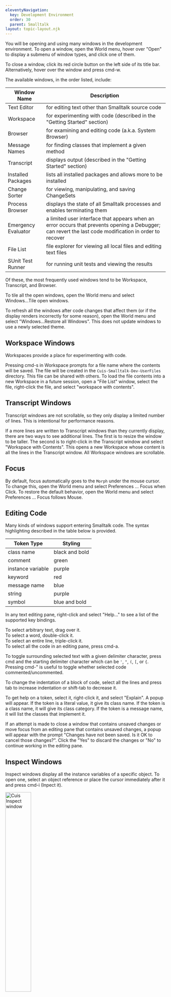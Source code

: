 ```yaml
---
eleventyNavigation:
  key: Development Environment
  order: 30
  parent: Smalltalk
layout: topic-layout.njk
---
```


You will be opening and using many windows in the development environment.
To open a window, open the World menu, hover over "Open"
to display a submenu of window types, and click one of them.

To close a window, click its red circle button on the left side of its title bar.
Alternatively, hover over the window and press cmd-w.

The available windows, in the order listed, include:

| Window Name         | Description                                                                                                                                            |
| ------------------- | ------------------------------------------------------------------------------------------------------------------------------------------------------ |
| Text Editor         | for editing text other than Smalltalk source code                                                                                                      |
| Workspace           | for experimenting with code (described in the "Getting Started" section)                                                                               |
| Browser             | for examining and editing code (a.k.a. System Browser)                                                                                                 |
| Message Names       | for finding classes that implement a given method                                                                                                      |
| Transcript          | displays output (described in the "Getting Started" section)                                                                                           |
| Installed Packages  | lists all installed packages and allows more to be installed                                                                                           |
| Change Sorter       | for viewing, manipulating, and saving ChangeSets                                                                                                       |
| Process Browser     | displays the state of all Smalltalk processes and enables terminating them                                                                             |
| Emergency Evaluator | a limited user interface that appears when an error occurs that prevents opening a Debugger; can revert the last code modification in order to recover |
| File List           | file explorer for viewing all local files and editing text files                                                                                       |
| SUnit Test Runner   | for running unit tests and viewing the results                                                                                                         |

Of these, the most frequently used windows tend to be
Workspace, Transcript, and Browser.

To tile all the open windows, open the World menu
and select Windows...Tile open windows.

To refresh all the windows after code changes that affect them
(or if the display renders incorrectly for some reason),
open the World menu and select "Windows...Restore all Windows".
This does not update windows to use a newly selected theme.

## Workspace Windows

Workspaces provide a place for experimenting with code.

Pressing cmd-s in Workspace prompts for
a file name where the contents will be saved.
The file will be created in the `Cuis-Smalltalk-Dev-UserFiles` directory.
This file can be shared with others.
To load the file contents into a new Workspace in a future session,
open a "File List" window, select the file, right-click the file,
and select "workspace with contents".

## Transcript Windows

Transcript windows are not scrollable,
so they only display a limited number of lines.
This is intentional for performance reasons.

If a more lines are written to Transcript windows than they currently display,
there are two ways to see additional lines.
The first is to resize the window to be taller.
The second is to right-click in the Transcript window
and select "Workspace with Contents".
This opens a new Workspace whose content is
all the lines in the Transcript window.
All Workspace windows are scrollable.

## Focus

By default, focus automatically goes to the `Morph` under the mouse cursor.
To change this, open the World menu and select Preferences ... Focus when Click.
To restore the default behavior, open the World menu and
select Preferences ... Focus follows Mouse.

## Editing Code

Many kinds of windows support entering Smalltalk code.
The syntax highlighting described in the table below is provided.

| Token Type        | Styling        |
| ----------------- | -------------- |
| class name        | black and bold |
| comment           | green          |
| instance variable | purple         |
| keyword           | red            |
| message name      | blue           |
| string            | purple         |
| symbol            | blue and bold  |

In any text editing pane, right-click and select "Help..."
to see a list of the supported key bindings.

To select arbitrary text, drag over it.  
To select a word, double-click it.  
To select an entire line, triple-click it.  
To select all the code in an editing pane, press cmd-a.

To toggle surrounding selected text with a given delimiter character,
press cmd and the starting delimiter character
which can be `'`, `"`, `(`, `[`, or `{`.
Pressing cmd-" is useful to toggle whether selected code commented/uncommented.

To change the indentation of a block of code, select all the lines and
press tab to increase indentation or shift-tab to decrease it.

To get help on a token, select it, right-click it, and select "Explain".
A popup will appear.
If the token is a literal value, it give its class name.
If the token is a class name, it will give its class category.
If the token is a message name, it will list the classes that implement it.

If an attempt is made to close a window that contains unsaved changes
or move focus from an editing pane that contains unsaved changes,
a popup will appear with the prompt
"Changes have not been saved. Is it OK to cancel those changes?".
Click the "Yes" to discard the changes or
"No" to continue working in the editing pane.

## Inspect Windows

Inspect windows display all the instance variables of a specific object.
To open one, select an object reference or place the cursor immediately after it
and press cmd-i (Inpect it).

<img alt="Cuis Inspect window" style="width: 40%"
  src="/blog/assets/cuis-inspect-window.png?v={{pkg.version}}">

Clicking an item in the top left pane,
displays related information in the top right pane.

- Click "self" to display the class name of the object.
- Click "all inst vars" to display a list
  of all instance variables and their values.
- Click the name of an instance to display its current value.

The bottom pane can be used to enter and execute Smalltalk expressions.
Instance variables can be directly accessed and
where `self` refers to the object being inspected.
For example, when the object is a `Morph`:

- To get the value of the `color` instance variable,
  enter `color` or `self color` and press cmd-p (Print it).
- To set the value of the `color` instance variable,
  enter `color := Color red` or `self color: Color red`
  and press cmd-d (Do it).

Inspector windows are live, so changes made to the instance variables
are reflected.

Let's walk through an example:

1. Open the World menu and select "New Morph...".
1. Select "Basic...Boxed Morph".
   An orange rectangle will appear, attached to the mouse cursor.
1. Move to where you want to place it and click to drop it.
1. cmd-click on the `Morph` to open its halo.
1. Click the blue button on the top row.
1. Select "debug...inspect morph" to open an Inspect window
   for the object that represents that `Morph`.
1. Click the `color` instance variable and
   note that the value is a `Color` object.
1. Select the name "Color" and press cmb-b (Browse it)
   to open a System Browser focused on the `Color` class.
1. Click the "class" button to see a list of
   the class methods in the `Color` class.
1. Click the method category "named colors"
   and note that one of the methods is "red".
1. Back in the Inspect window, click in the bottom pane.
1. Enter `color := Color red` and "Do it".
1. Note that the value displayed in the top right pane updates,
   but the fill color of the `Morph` does not update.
1. Enter `self color: Color red` and "Do it".
   This time the value displayed in the top right pane updates
   AND the fill color of the `Morph` updates.
   The reason is that the `color:` method in the `BoxedMorph` class
   sends the `#redrawNeeded` message to `self`
   which triggers the `Morph` to redraw itself with the updated color.

## Explore Windows

Explore windows display an object tree starting at a specific object.
Select an object reference or place the cursor immediately after it
and press cmd-shift-i (Explore it).
Click the disclosure triangles to drill down into instance variable values.

Use the bottom pane to enter and execute Smalltalk expressions
where `self` refers to the selected object in the top pane.

<img alt="Cuis Explore window" style="width: 40%"
  src="/blog/assets/cuis-explore-window.png?v={{pkg.version}}">

## System Browsers

A System Browser can be used to examine, create, modify and delete
class categories, classes, method categories, and methods.
This includes those provided by the base image,
those provided by installed packages, and those you create.

Class and method category names can contain spaces.

To open a System Browser, open the World menu and select Open...Browser.
Alternatively, type a class name (ex. String) in a Workspace window
and press cmd-b (Browse it)
to open a System Browser with that class already selected.

Selecting a class name in an already open System Browser
and pressing cmd-b (Browse it) opens a new System Browser.
There is no command to navigate to the selected class
within the current System Browser.

For more detail, see
<a href="https://cuis-smalltalk.github.io/TheCuisBook/A-brief-introduction-to-the-system-Browser.html"
target="_blank">A brief introduction to the System Browser</a>.

### System Browser UI

<img alt="Cuis System Browser" style="width: 100%"
  src="/blog/assets/cuis-system-browser-window.png?v={{pkg.version}}">

System Browsers contain four rows.

- The first (top) row contains four panes for displaying and operating on
  lists of class categories, classes, message categories, and methods.
  Clicking an item toggles whether it is selected.

  Selecting a class category in the first pane
  displays the classes in that category in the second pane.
  For example, the class `String` is in the class category `Kernel-Text`.
  Class categories include those provided by the base image
  (ex. "Ordered - Sequenceable"), those defined by installed packages,
  and class categories you create (used to save your code outside the image).

  Selecting a class in the second pane
  displays message categories for the class in the third pane.
  Example message category names include
  "accessing", "adding", "creation", "comparing", "copying", "converting",
  "enumerating", "printing", "removing", and "testing".
  There is a separate set of method categories
  for instance methods and class methods.

  Double-clicking a class name in the second pane
  opens a new System Browser with that class selected.

  The second pane contains three buttons at the bottom.
  Clicking the "instance" or "class" button causes the remaining panes
  to display information about instance or class methods, respectively.
  Clicking the "?" button shows the class comment for the select class.

  Selecting a message category (a.k.a protocol) in the third pane
  displays methods in that category in the fourth pane.
  The top message category, provided by default, is "-- all --".
  If no message category is selected, or if "-- all --" is selected,
  all the methods in all categories are listed.

  The list of methods in the fourth pane
  only includes methods that are directly implemented by the class,
  not those define in superclasses that are available via inheritance.
  To see all available methods, open a Protocol Browser.

  The names in the class category and method category panes
  are not sorted alphabetically by default.
  To sort class categories, hover over that pane and press cmd-shift-a (alphabetize).
  To sort method categories, hover over that pane and press cmd-a (alphabetize).
  The reason for the shortcut key difference is that in the class category pane,
  cmd-a is used for "add item...".

  To scroll any list to the first item that begins with a given letter,
  over over the lsit and type the letter.

  The global `SystemOrganization` refers to
  an instance of the `SystemOrganizer` class.
  To get an `Array` of symbols that are the names of all
  current class categories, evaluate `SystemOrganization categories`.

- The second row displays a message describing the item selected in the top row.

  | Item Type       | Description                                                         |
  | --------------- | ------------------------------------------------------------------- |
  | class category  | # of classes in the category, total # of instance and class methods |
  | class           | # of instance and class methods defined in the class                |
  | method category | # of methods                                                        |
  | method          | # of message sends, implementors, and senders                       |

- The third row contains a series of buttons that can be clicked to
  open other windows that show information related to the selected item.
  One exception is the "show..." button, described below.

  The "browse" button opens a new System Browser focused on
  the currently selected class, message category, or method.
  This enables maintaining the view in the current System Browser and
  navigating somewhere relative to that location in a new System Browser.

  The "senders" button opens a "Senders of" window that lists
  all the methods that send a message to invoke the selected method.
  Selecting one displays its implementation in the bottom pane.
  If no method is selected, a text entry will be displayed
  to prompt for a method selector.

  The "implementors" button opens an "Implementors of" window
  that lists all the classes that implement the selected method.
  Selecting one displays its implementation in the bottom pane.
  Another way to open this window is to select a method name in any
  editing pane such as a Workspace and press cmd-m (Implementors of it).

  The "versions" button opens a "Recent versions" window
  that displays a list of time stamps for recent versions of the method.
  TODO: Does this only include changes made since the current image was opened?
  Clicking a time stamp displays that version of the code in the bottom pane.

  If one of the buttons "lineDiffs", "wordDiffs",
  "linePrettyDiffs", or "wordPrettyDiffs" is pressed, it will show
  differences between that version and the current version.
  The two "line diff" options show whole line differences.
  The two "word diff" options show individual word differences.
  The two "pretty" options show the code in its formatted form.
  To stop showing differences, click the selected diff button to toggle it off.

  Code added by the selected version will be in green.
  Code removed by the selected version will be in red.
  Click the "revert" button to restore that version
  as the current version of the code.
  The "compare to current" button displays the same information
  as the lineDiffs button, but in a new window.

  The "inheritance" button opens an "Inheritance of" window
  that shows the superclass methods of the same name
  that are invoked by the selected method,
  all the way up the inheritance hierarchy.

  The "hierarchy" button opens a Hierarchy Browser
  that shows the inheritance hierarchy of the current class.
  This includes all superclass and subclasses of the current class.

  The "inst vars" button displays a popup list containing
  all the instance variables in the current class.
  Clicking one of them opens an "Accesses to" window that
  lists all the methods that use the instance variable it its top pane.
  Clicking on a method displays its code in the bottom pane.

  The "class vars" button displays a popup list containing
  all the class variables in the current class.
  Clicking one of them opens a new "Users of" window that
  lists all the methods that use the class variable in its top pane.
  Clicking on a method displays its code in the bottom pane (fourth row).

  The "show..." button displays a popup list
  of ways the selected item can be displayed in the bottom pane.
  Each option is represented by a checkbox, but only one can be selected.

  The default option is "source" which merely
  displays the source code of the selected method.
  This is typically the desired choice.

  Selecting "documentation" only displays
  the signature and comment for the selected item.
  When there is no commment, it displays "Has no comment".

  Seleting "prettyPrint" displays the code for a method in a
  nicely formatted way, but doesn't actually modify the code.
  I wish it did.

  Selecting "lineDiffs", "wordDiffs", "linePrettyDiffs", or "wordPrettyDiffs"
  has the same functionality as described earlier for "Recent versions" windows.

  Selecting "decompile" displays code that is similar to the source code,
  but variable names are changed.
  Parameter variable names are replaced by `arg1`, `arg2`, and so on.
  Local variable names are replaced by `temp1`, `temp2`, and so on.
  It's not clear when this would be useful.

  Selecting "byteCodes" displays the byte codes
  generated by the method source code.
  This could be useful for evaluating the efficency of the code.

  Methods categories used by a given class are stored in
  its provided instance variable `organization`.

- The fourth row displays information about the selected item
  based on the checkbox that is selected for the "show..." button.
  By default it displays Smalltalk code for the selected item
  and can be used to edit the code.
  When there are unsaved code changes in this pane,
  a thin, red border appears around it.
  Press cmd-s (Accept) to save the changes
  and the thin, red border will disappear.

To open a new System Browser for a class whose name appears in a System Browser,
select the name and press cmb-d (Browse it).
Currently there is no way to request for the current System Browser
to be reused for browsing a selected class name.

### Code Formatting

To automatically display formatted code,
enter the following in a Workspace and "Do it":

```smalltalk
Preferences at: #browseWithPrettyPrint put: true
```

This does not take effect in existing windows such as System Browsers,
but does in newly opened windows.
Pretty printing is applied when code is initially displayed,
and again every time it is saved.
However, it does not affect the actual use of whitespace, so
code written to files in a fileOut or package is not affected.
I wish it was.

An alternative to setting the `#browseWithPrettyPrint` preference is to
click the "show..." button in System Browsers and select "prettyPrint".

### Working with Classes

To create a new class:

- Select a class category.

  If the desired class category is already selected
  and a class in that category is selected,
  click it so it is deselected.
  If the "instance" button is not selected, click it.
  The bottom pane will now contain the following message send template:

  ```smalltalk
  Object subclass: #NameOfSubclass
      instanceVariableNames: ''
      classVariableNames: ''
      poolDictionaries: ''
      category: '{SelectedClassCategory}'
  ```

- To inherit from a class other than `Object`,
  change that to another class name.

- Change the `subclass:` argument `#NameOfSubclass` to another `Symbol`
  that is the name of the new class.

- Add desired instance and class variable names as space-separated strings.

- Press cmd-s (Accept).

An alternative way to create a new class is to:

- Select an existing class to display its code in the bottom pane.
- Modify the `subclass:...` message send,
  including the superclass and subclass names.
- Press cmd-s (Accept).

This will create a new class and will not modify the existing class.

To modify an existing class, select it in the top second pane,
edit the `subclass:...` message arguments in the bottom pane,
and press cmd-s (Accept).

To delete a class, select it and press cmd-x (Remove it).
A confirmation popup will appear.
If the class has subclasses, a second popup will appear
to confirm that you also wish to delete those classes.

### Working with Methods

To create a new method:

- Click the "instance" or "class" button to indicate the scope of the method.

- Select a method category.

  This can be "-- all --", "as yet unclassified", or any other method category.
  To create new category, hover over the method category pane,
  press cmd-n (new category...), and enter the name of the new category.

  The bottom pane will now contain the following method template:

  ```smalltalk
  messageSelectorAndArgumentNames
      "comment stating purpose of message"

      | temporary variable names |
      statements
  ```

- Modify the code template to define the new method.

- Press cmd-s (Accept).

An alternative way to create a new method is to:

- Select an existing method to display its code in the bottom pane.
- Modify the code, including its selector.
- Press cmd-s (Accept).

This will create a new method and will not modify the existing method.

To modify an existing method, select it in the top fourth pane,
edit the code in the bottom pane, and press cmd-s (Accept).

To automatically assign methods in the "as yet unclassified" method category
to better categories, right-click in the method category pane
and select "categorize all uncategorized".
For each uncategorized method,
this tries to find a superclass method with the same name and,
if found, puts it in the same method category as that method.
Methods with no matching method in a superclass are not categorized.

To move a method from the class side to the instance side or vice-versa,
right-click the method name in the top fourth pane and
select "refactorings...move to instance/class methods".

To delete a method from a class, select it and press cmd-x (Remove it).
Then select "Remove it" or "Remove, then browse senders".
The latter option allows the senders to be modified.

### Refactorings

To refactor a method or code, select it, right-click,
and select an option from the "refactorings" submenu.

For methods the options include:

- rename... (cmd-shift-r)
- change keyword order...
- add parameter...
- remove parameter...
- inline method...
- move to instance/class method
- push up
- add in superclass as subclassResponsibility
- push down to subclasses
- push down to one subclass

When renaming a method:

1. A popup will prompt for the new name.
1. A popup will prompt for the scope where the
   methods and message sends will be updated.
   The scope can be "In Class" (only in the current class),
   "In Hierarchy" (in the current class and all subclasses? TODO: also superclasses?),
   "In Category" (in all classes in the same class category),
   "In Hierarchy and its Categories", or
   "In System" (all classes).
1. An "Implementors of" dialog will open to
   show where all the changes will be made.
1. To remove a method from the list to be modified,
   select it in the top pane and click the "Remove" button.
1. To confirm modifying the remaining methods listed in the top pane,
   click the "Refactor" button.
1. To cancel making the modifications, click the "Cancel" button.

This is the only way to rename a method.
This is good because it forces developers to think about the affected senders.

For selected code the options include:

- Extract as Parameter...
- Extract Temporary...
- Extract Method...
- Inline Temporary...
- Inline Method...
- Temporary to Instance Variable
- Push Up Instance Variable
- Push Down Instance Variable

## Search Browser

There is no provided way to search for code that contains a given string.
However, Mariano Montone implemented a "Search Browser" that provides this.

To install it:

- Install the optional packages to get Cuis-Smalltalk-Regex
  which is required by the SearchBrowser package.
- Clone the repository
  <a href="https://github.com/Cuis-Smalltalk/Cuis-Smalltalk-Tools"
  target="_blank">Cuis-Smalltalk-Tools</a>.
- Open a Workspace.
- Enter `Feature require: 'SearchBrowser'` and "Do it".

This adds the World menu item "Open...Search Browser".
It also adds menu items to the menu that appears in a System Browser
when you right-click a class name in the top second pane.
The new menu items are "search in class...",
"search in class hierarchy...", and "search in class protocol...".
These all open a Search Browser with a different search scope.

Enter search text in the input to the right of
the "Search" button at the bottom.
The scope and characteristics of the search
can be specified with menus and a button at the bottom.

The "in:" menu has the options "source" (default),
"message name", and "string literal".

The "of:" menu has the options "class hierarchy" (default),
"class protocol", "class", "system category", and "every class".

The "using:" menu has the options
"substring matcher" (default), "wild matcher", and "regex matcher".

When using "wild matcher", the `CharacterSequence` `match:` method is used.
Comments in that method provide many examples.
The `#` wildcard character matches any single character and
the `*` character matches any sequence of characters.

When using "regex matcher", any regular expression can be entered.
It will match on the method selectors (message names),
the entire source of methods, and string literals.
For example, in the "in:" menu select "message name".
To search for method selectors that begin with "abc", enter "^abc.*".
To search for method selectors that end with "abc", enter ".*abc$".
Colons must be escaped by preceding them with a backslash (`\`).

The "Case sensitive" button toggles whether the search will be case sensitive.

Methods whose code matches the search will appear in the top pane.
Select a method name to see its implementation in a lower pane.

## Hierarchy Browsers

When a class is selected in a System Browser,
the list of classes in the second pane only includes
those defined in the selected class category.
To also see the class hierarchy of a selected class,
open a Hierarchy Browser by selcting a class
and pressing cmd-h (browse hierarchy).

This window is similar to a System Browser, but it:

- omits the class categories pane
- displays the inheritance hierarchy of the selected class in the top first pane
- displays method categories in the top center pane
- displays methods defined directory in the class in the top last pane

Here's an example of a Hierarchy Browser for the `Array` class:

<img alt="Cuis Hierarchy window" style="width: 40%"
  src="/blog/assets/cuis-hierarchy-window.png?v={{pkg.version}}">

## Protocol Browsers

When a class is selected in a System Browser,
only the methods defined directly in that class are displayed.
To also see methods defined in superclasses,
open a Protocol window by selecting a class name
and pressing cmd-p (browse protocol).

This window is similar to a System Browser, but it:

- omits the class categories pane
- displays the inheritance hierarchy of the selected class in the top first pane
- displays method categories in the top center pane
- displays all available instance methods in the top last pane

Methods defined directly in the class are in bold,
and methods defined in superclasses are not.

Select a method in the top last pane
to see its implementation in the bottom pane.

Here's an example of a Protocol window for the `Array` class:

<img alt="Cuis Smalltalk Protocol window" style="width: 100%"
  src="/blog/assets/cuis-protocol-window.png?v={{pkg.version}}">

## Text Editor Windows

"Text Editor" windows enable editing text files.
They support changing the font size, color, and style of selected text.
They are not intended to be used to edit Smalltalk source code.

The text can be saved in external text files,
but all the formatting is discarded and only the raw text is saved.

## Message Names Windows

These windows enable searching for method implementations
whose name contains a given substring.
For example, enter "select:" to find all the classes
that have a method whose names end with that.
The results include `Bag`, `Collection`, `Dictionary`, `Heap`,
`OrderedCollection`, `SequenceableCollection`, and `SortedCollection`.
Click one the class names to see the method implementation.

<img alt="Cuis Smalltalk Protocol window" style="width: 100%"
  src="/blog/assets/cuis-protocol-window.png?v={{pkg.version}}">

Regular expression searches are not currently supported.

## MessageNotUnderstood Errors

A `MessageNotUnderstood` error is signaled when a message is sent to an object
and no method is found in the class of the object or any of its superclasses
that answer the message.

Message sends are processed in the following way:

- If the receiver class implements a compatible method, that is called.
- Otherwise the superclasses of the receiver class are searched
  in order from nearest to `Object` for a compatible method.
- If the search makes it to the `Object` class and no compatible method is found,
  the `#doesNotUnderstand:` message with a `Message` argument
  is sent to the original receiver,.
- If the receiver class implements the `doesNotUnderstand:` method,
  that is called.
- Otherwise the superclasses of the receiver class are searched
  in order from nearest to `Object` for the `doesNotUnderstand:` method.
- If the search makes it to the `Object` class, that implements the
  `doesNotUnderstand:` method to signal a `MessageNotUnderstood` error,
  which results in a Debugger window opening.
  That window that includes a stack trace which describes
  the stack at the time the original message was sent.

The `doesNotUnderstand:` method is passed a `Message` object
which has the accessor methods `selector` (returns a `String`)
and `arguments` (returns an `Array`).
Those can be used to determine whether and how to answer the message.
If the message will not be handled,
the `#doesNotUnderstand:` message should be resent to the superclass.
For example, the following implementation of `doesNotUnderstand:`
could be implemented in a class that represents a dog.
This is a contrieved example because it would be better
to directly implement a `bark:` method.

```smalltalk
doesNotUnderstand: aMessage
    (aMessage selector = 'bark:') ifTrue: [
        | count |
        count := aMessage arguments first.
        count isNumber ifTrue: [ ('Woof! ' repeat: count) print. ^ nil ]
    ].
    super doesNotUnderstand: aMessage
```

There is no method in the the `String` class that answers the message `#repeat:`,
so one must be implemented in order for the example above to work.
One possible implementation is the following:

```smalltalk
repeat: anInteger
    | stream |
    stream := String writeStream.
    anInteger timesRepeat: [stream nextPutAll: self].
    ^stream contents
```

<img alt="Cuis MessageNotUnderstood window" style="width: 85%"
  src="/blog/assets/cuis-messagenotunderstood-window.png?v={{pkg.version}}">

## Debug Windows

To debug code, select one or more lines in a Workspace window
and press cmd-shift-d (Debug it).
A Debug window will appear.
Execution will be stopped at the beginning of the selected code,
waiting for you examine variables and decide whether/how to proceed.

<img alt="Cuis Debug window" style="width: 100%"
  src="/blog/assets/cuis-debug-window.png?v={{pkg.version}}">

The top pane shows the execution stack.
Each message send causes another stack entry
that is removed after the message is processed.
Each stack entry shows the class of a receiver object and
the method that was selected to handle a message.

After selecting a stack entry, the center pane shows
the implementation of the associated method and
the bottom row, first pane shows
an inspector for the associated receiver object.
Select "all inst vars" to see a list of arguments and local variables
in the bottom row, third pane.
Select a variable name to see its value in the bottom row, fourth pane.

To set breakpoints in methods, add `self halt` message sends
in selected locations in their code.
The `halt` method is defined in the `Object` class.
It sends the `#signal` message to the `Halt` class
which is a sublcass of `Exception` that is resumable.
Then run code the invokes the methods.
When `self halt` is evaluated, a Debugger will open.
Locate the line in the stack trace ending in ">>halt".
Click the line immediately after it to examine the
method containing `self halt` and its variables.

The following table describes each button in the second row of buttons.
Hover over any of them to see a tooltip that describes their purpose.

| Button        | Purpose                                                                             |
| ------------- | ----------------------------------------------------------------------------------- |
| Proceed       | closes the debugger window and continues execution                                  |
| Restart       | restarts execution from the beginning                                               |
| Into          | steps into the method that handles the next message send                            |
| Over          | executes the next message send and stops at the one that follows                    |
| Through       | steps into a block                                                                  |
| Run to Cursor | restarts execution, stopping at the message send under the cursor                   |
| Full Stack    | TODO: Is seems the full stack trace is always shown in the top pane.                |
| Where         | selects the next message to be sent to clarify where execution has stopped          |
| Create        | creates a new method in a selected class to override the currently displayed method |

When execution is halted, existing code can be modified and
new methods can be implemented before continuing execution.

The in-scope variables are listed in the third pane of the bottom row.
Click a variable name to see its current value
in the fourth pane of the bottom row.
To change the value of a variable, edit it where displayed
and press cmd-s (Accept).

The Debug window will close when the end of the selected code is reached.

Using `self halt` in the middle of Morphic operations
seems to produce unexpected results. TODO: Why?

## Change Sorter Windows

Each edit performed in a System Browser is saved in a `ChangeSet`.
To browse all the change sets, open the World menu
and select Open ... Change Sorter or Changes ... Change Sorter.
This window summarize all the currently unsaved changes.

<img alt="Cuis Change Sorter" style="width: 100%"
  src="/blog/assets/cuis-change-sorter.png?v={{pkg.version}}">

The first row left pane displays a list of change set names.
Unsaved change set names are preceded by an asterisk.
Selecting one displays a list of modified classes in the first row right pane.
Selecting a modified class displays a list of modified methods
in the second row.
Selecting a modified method displays its implementation
or a description of the change in the bottom row.
To see the original and new code, click the "show..." button
and select either "lineDiffs" or "wordDiffs".

Right-click a change set, class, or method name to get
a context menu of operations that can be performed on it.

To save an unsaved change set, select
"File out and remove" or "File out and keep".
The difference between these is whether the change set
continues to be listed in the Change Sorter window.
The changes are not saved in the image and are instead saved in the file
`Cuis-Smalltalk-Dev-UserFiles/ChangeSets/{change-set-name}.cs.st`.
To also save them in the image, open the World menu and select "Save Image".

To install a change set whose changes were not saved in the image:

- Open the World menu.
- Select "Open ... File List".
- Select a file with a `.cs.st` extension.
- Click the "code" button to review the changes
  in a new window one class at a time.
  To install all the changes to a class
  or only the changes in a single method,
  right-click a class or method name and select "fileIn".
- Optionally click the "contents" button to review the changes
  in a new window one change at a time.
  To install a subset of the changes, select the changes,
  right-click, and select "fileIn selections".
- Click the "install" button to install all the changes in the change set.

When viewing modified methods, removed code is shown in red
and added code is shown in green.

TODO: Why don't I see a change set if I choose "File out and keep",
open the World menu, select "Quick without saving",
restart the image, and open a "Change Sorter" window?
It seems the only way to recover the changes is to
follow the steps above using a "File List".

## File List

To view local files and operate on them,
select Open ... File List from the World menu.

By default, the top directory will be one from which Cuis was started,
referred to as "Cuis top".
To instead start from the root directory of the drive,
right-click in the upper-left pane and
select "default initial directories...OS roots".
This change will not take effect until a new File List is opened.

A common operation performed in a File List window
is to locate and select a `.pck.st` file that defines a package
and click the "install package" button to install it.

## Installed Packages Window

To see all the installed packages, open the World menu
and select Open...Installed Packages.
This opens an "Installed Packages" window.

<img alt="Cuis Installed Packages" style="width: 100%"
  src="/blog/assets/cuis-installed-packages.png?v={{pkg.version}}">

To browse everything that is defined in a package,
select the package and click the "Browse" button.
This opens a System Browser that is focused on the selected package.

To create a new package:

- Click the "new" button in the center strip of buttons.
- Enter a package name. For example, "Volkmann".
- Select the newly created package.
- Enter a comment describing the package.
- Click the "Save" button.
- You will be prompted for the file path and name
  where the package will be saved.
  It's a good idea to keep the suggested file name,
  but feel free to change the directory to one outside
  the distribution directory.

If package name matches the name of a class category
that was created previously, all the classes in that category
and their methods will automatically be associated with the new package.

I created a package whose name is my last name.
I use this package to save all my experimental code
so I can easily load it into new images.
This is useful in case I accidentally modify an image in an unintended way.
I can then return to using a base image and load my package into it.

When there are unsaved changes to the classes and methods defined in a package,
its name will be preceded by an asterisk.
To see the changes that were made, select the package name
and click the "changes" button.
To save all the changes, select the package name and click the "save" button.
When modifying your own packages, frequently check for unsaved changes here
and save them when ready.

To see all the code in a package, select the package name
and click the "browse" button.
This shows the classes defined by the package.
It also shows the classes in other class categories
to which the package adds classes and methods.

To add dependencies on other packages to a package
so they will be installed when the package is installed:

- Select a package in the upper-left pane of the "Installed Packages" window.
- Click the "add requirements" button.
- In the popup list of installed packages that appears, click on of them.
  This adds a line that begins with `!requires:` to the `.pck.st` package file.
- Repeat for additional dependencies.
- Save the package.

All the dependencies of the selected package are listed in the bottom pane.
To remove a dependency, select it, click the "delete" button"
in the bottom pane, and click the "save button.
WARNING: Do not deleted `!requires:` lines from `.pck.st` manually
because the development environment will not recognize the change
unless the package is deleted from the image and reinstalled.

To uninstall a package, select the package name
and click the "delete/merge" button.

Warning:

If a package is installed that define a subclass of a class
that is defined in a package that has not been installed yet,
the superclass will be changed to `ProtoObject`.
No warning message about this will be displayed.

For example, suppose the UI-Entry package is not installed.
That defines the class `TextEntryMorph`.
If a package is installed that defines the following class

```smalltalk
TextEntryMorph subclass: #CenteredTextEntryMorph
```

that will be changed to

```smalltalk
ProtoObject subclass: #CenteredTextEntryMorph
```

## Process Browsers

Process Browsers display a list of all the Smalltalk-related processes
that are running.
Processes come and go. By default the list updates automatically.
To toggle that, press cmd-a (turn off/on auto-update).

To terminate a process, select it and press cmd-t (terminate).
This is especially useful for terminating
processes named "WebServer's listening process".

<img alt="Cuis Process Browser" style="width: 85%"
  src="/blog/assets/cuis-process-browser-window.png?v={{pkg.version}}">

For example, the following code starts a process that
writes to the Transcript every five seconds.

```smalltalk
block := [[true] whileTrue: [
    'Hello' print.
    (Delay forSeconds: 5) wait
]].
block forkAt: Processor userBackgroundPriority named: 'hello'.
```

The name of the process will be "hello".
To stop it, right-click the process, select it and press cmd-t (terminate).

## Emergency Evaluator

The Emergency Evaluator appears when there is
an error for which a Debugger cannot be opened.
In this case the environment can become unusable.
Enter the "revert" command to revert the last code modification.
Enter the "exit" command to exit this window.

<img alt="Cuis Emergency Evaluator" style="width: 30%"
  src="/blog/assets/cuis-emergency-evaluator.png?v={{pkg.version}}">
